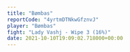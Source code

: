 ```yaml
---
title: "Bømbas"
reportCode: "4yrtmDTNkwGfznvJ"
player: "Bømbas"
fight: "Lady Vashj - Wipe 3 (16%)"
date: 2021-10-10T19:09:02.718000+00:00
---
```

